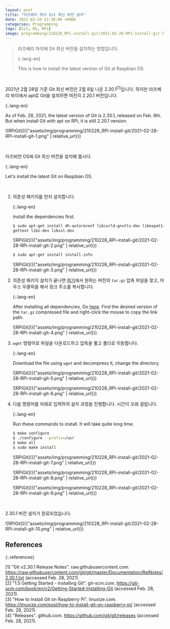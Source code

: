 ```yaml
---
layout: post
title: "라즈베리 파이 Git 최신 버전 설치"
date: 2021-02-28 13:30:00 +0900
categories: Programming
tags: [Git, OS, RPi]
image: programming/210228_RPi-install-git/2021-02-28-RPi-install-git-7.png
---
```


> 라즈베리 파이에 Git 최신 버전을 설치하는 방법입니다.  
>
> {:.lang-en}
>
> This is how to install the latest version of Git at Raspbian OS.  

&nbsp;

2021년 2월 28일 기준 Git 최신 버전은 2월 8일 나온 2.30.1<sup>[1]</sup>입니다. 하지만 라즈베리 파이에서 apt로 Git을 설치하면 여전히 2.20.1 버전입니다.  

{:.lang-en}

As of Feb. 28, 2021, the latest version of Git is 2.30.1, released on Feb. 8th. But when install Git with apt on RPi, it is still 2.20.1 version.  

![RPiGit]({{"assets/img/programming/210228_RPi-install-git/2021-02-28-RPi-install-git-1.png" | relative_url}})

&nbsp;

라즈비안 OS에 Git 최신 버전을 설치해 봅시다.  

{:.lang-en}

Let's install the latest Git on Raspbian OS.  

&nbsp;

1. 의존성 패키지를 먼저 설치합니다.  
    
    {:.lang-en}

    Install the dependencies first.

    ```bash
    $ sudo apt-get install dh-autoreconf libcurl4-gnutls-dev libexpat1-dev \
    gettext libz-dev libssl-dev
    ```

    ![RPiGit]({{"assets/img/programming/210228_RPi-install-git/2021-02-28-RPi-install-git-2.png" | relative_url}})  

    ```bash
    $ sudo apt-get install install-info
    ```

    ![RPiGit]({{"assets/img/programming/210228_RPi-install-git/2021-02-28-RPi-install-git-3.png" | relative_url}})  

1. 의존성 패키지 설치가 끝나면 [여기](https://github.com/git/git/releases)에서 원하는 버전의 `tar.gz` 압축 파일을 찾고, 마우스 우클릭을 해서 링크 주소를 복사합니다.  

    {:.lang-en}

    After installing all dependencies, Go [here](https://github.com/git/git/releases). Find the desired version of the `tar.gz` compressed file and right-click the mouse to copy the link path.  

    ![RPiGit]({{"assets/img/programming/210228_RPi-install-git/2021-02-28-RPi-install-git-4.png" | relative_url}})  

1. `wget` 명령어로 파일을 다운로드하고 압축을 풀고 폴더로 이동합니다.  

    {:.lang-en}

    Download the file using `wget` and decompress it, change the directory.  

    ![RPiGit]({{"assets/img/programming/210228_RPi-install-git/2021-02-28-RPi-install-git-5.png" | relative_url}})  

    ![RPiGit]({{"assets/img/programming/210228_RPi-install-git/2021-02-28-RPi-install-git-6.png" | relative_url}})  

1. 다음 명령어를 차례로 입력하여 설치 과정을 진행합니다. 시간이 오래 걸립니다.  

    {:.lang-en}

    Run these commands to install. It will take quite long time.  

    ```bash
    $ make configure
    $ ./configure --prefix=/usr
    $ make all
    $ sudo make install
    ```

    ![RPiGit]({{"assets/img/programming/210228_RPi-install-git/2021-02-28-RPi-install-git-7.png" | relative_url}})  

    ![RPiGit]({{"assets/img/programming/210228_RPi-install-git/2021-02-28-RPi-install-git-8.png" | relative_url}})  

    ![RPiGit]({{"assets/img/programming/210228_RPi-install-git/2021-02-28-RPi-install-git-9.png" | relative_url}})  

&nbsp;

2.30.1 버전 설치가 완료되었습니다.  

![RPiGit]({{"assets/img/programming/210228_RPi-install-git/2021-02-28-RPi-install-git-10.png" | relative_url}})  

## References

{:.references}

[1] "Git v2.30.1 Release Notes". raw.githubusercontent.com. <https://raw.githubusercontent.com/git/git/master/Documentation/RelNotes/2.30.1.txt> (accessed Feb. 28, 2021).  
[2] "1.5 Getting Started - Installing Git". git-scm.com. <https://git-scm.com/book/en/v2/Getting-Started-Installing-Git> (accessed Feb. 28, 2021).  
[3] "How to Install Git on Raspberry Pi". linuxize.com. <https://linuxize.com/post/how-to-install-git-on-raspberry-pi/> (accessed Feb. 28, 2021).  
[4] "Releases". github.com. <https://github.com/git/git/releases> (accessed Feb. 28, 2021).  